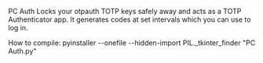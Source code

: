PC Auth Locks your otpauth TOTP keys safely away and acts as a TOTP Authenticator app. It generates codes at set intervals which you can use to log in.

How to compile:
pyinstaller --onefile --hidden-import PIL._tkinter_finder "PC Auth.py"

